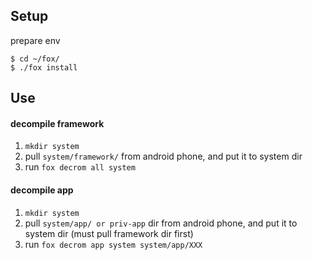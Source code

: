 ## Setup
prepare env
```shell
$ cd ~/fox/
$ ./fox install 
```
## Use
#### decompile framework
1. `mkdir system`
2. pull `system/framework/` from android phone, and put it to system dir
3. run `fox decrom all system`
#### decompile app
1. `mkdir system`
2. pull ` system/app/ or priv-app `  dir from android phone, and put it to system dir (must pull framework dir first)
3. run `fox decrom app system system/app/XXX`


